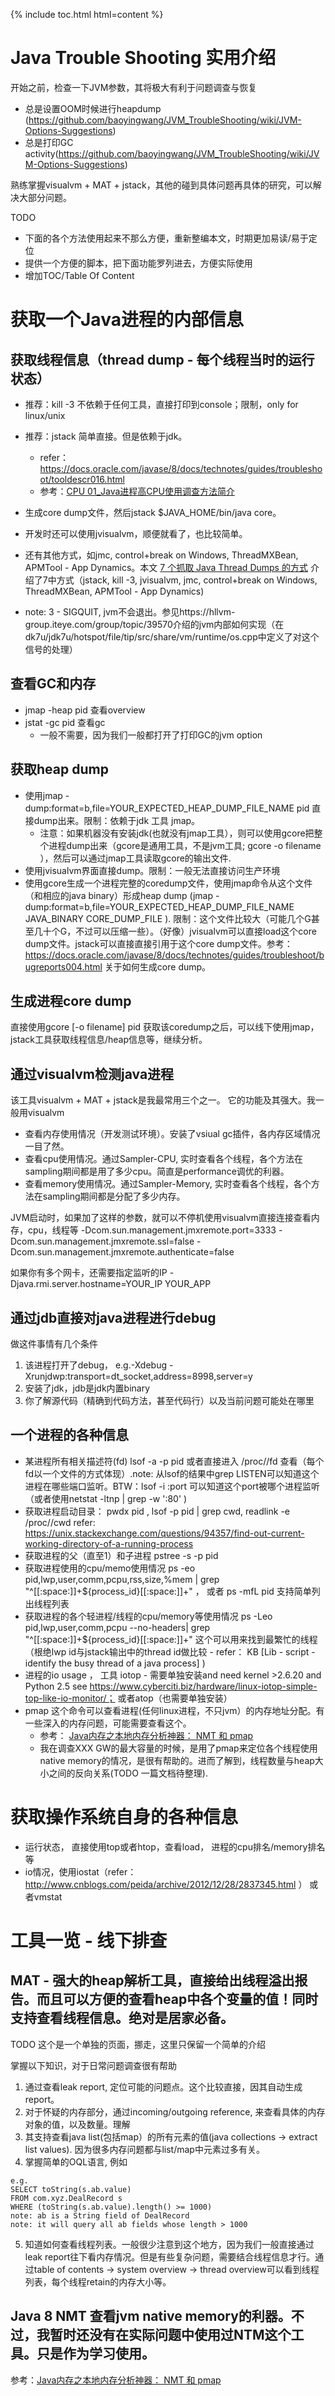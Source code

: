 {% include toc.html html=content %}

# Java Trouble Shooting 实用介绍

开始之前，检查一下JVM参数，其将极大有利于问题调查与恢复
* 总是设置OOM时候进行heapdump (https://github.com/baoyingwang/JVM_TroubleShooting/wiki/JVM-Options-Suggestions)
* 总是打印GC activity(https://github.com/baoyingwang/JVM_TroubleShooting/wiki/JVM-Options-Suggestions)

熟练掌握visualvm + MAT + jstack，其他的碰到具体问题再具体的研究，可以解决大部分问题。

TODO
* 下面的各个方法使用起来不那么方便，重新整编本文，时期更加易读/易于定位
* 提供一个方便的脚本，把下面功能罗列进去，方便实际使用
* 增加TOC/Table Of Content

# 获取一个Java进程的内部信息

## 获取线程信息（thread dump - 每个线程当时的运行状态）
- 推荐：kill -3 <pid> 不依赖于任何工具，直接打印到console；限制，only for linux/unix 
- 推荐：jstack <pid> 简单直接。但是依赖于jdk。
  - refer： https://docs.oracle.com/javase/8/docs/technotes/guides/troubleshoot/tooldescr016.html
  - 参考：[CPU 01_Java进程高CPU使用调查方法简介](https://github.com/baoyingwang/JVM_TroubleShooting/wiki/CPU---01_Java%E8%BF%9B%E7%A8%8B%E9%AB%98CPU%E4%BD%BF%E7%94%A8%E8%B0%83%E6%9F%A5%E6%96%B9%E6%B3%95%E7%AE%80%E4%BB%8B)
- 生成core dump文件，然后jstack $JAVA_HOME/bin/java core。
- 开发时还可以使用jvisualvm，顺便就看了，也比较简单。
- 还有其他方式，如jmc, control+break on Windows, ThreadMXBean, APMTool - App Dynamics。本文 [7 个抓取 Java Thread Dumps 的方式](https://my.oschina.net/dabird/blog/691692) 介绍了7中方式（jstack, kill -3, jvisualvm, jmc, control+break on Windows, ThreadMXBean, APMTool - App Dynamics)

- note: 3 - SIGQUIT, jvm不会退出。参见https://hllvm-group.iteye.com/group/topic/39570介绍的jvm内部如何实现（在dk7u/jdk7u/hotspot/file/tip/src/share/vm/runtime/os.cpp中定义了对这个信号的处理）

## 查看GC和内存
- jmap -heap pid 查看overview 
- jstat -gc pid 查看gc
  - 一般不需要，因为我们一般都打开了打印GC的jvm option 

## 获取heap dump
- 使用jmap -dump:format=b,file=YOUR_EXPECTED_HEAP_DUMP_FILE_NAME pid  直接dump出来。限制：依赖于jdk 工具 jmap。
  - 注意：如果机器没有安装jdk(也就没有jmap工具），则可以使用gcore把整个进程dump出来（gcore是通用工具，不是jvm工具; gcore -o filename <pid>），然后可以通过jmap工具读取gcore的输出文件.
- 使用jvisualvm界面直接dump。限制：一般无法直接访问生产环境
- 使用gcore生成一个进程完整的coredump文件，使用jmap命令从这个文件（和相应的java binary）形成heap dump (jmap -dump:format=b,file=YOUR_EXPECTED_HEAP_DUMP_FILE_NAME JAVA_BINARY CORE_DUMP_FILE ).  限制：这个文件比较大（可能几个G甚至几十个G，不过可以压缩一些）。（好像）jvisualvm可以直接load这个core dump文件。jstack可以直接直接引用于这个core dump文件。参考：https://docs.oracle.com/javase/8/docs/technotes/guides/troubleshoot/bugreports004.html 关于如何生成core dump。

## 生成进程core dump
直接使用gcore [-o filename] pid  获取该coredump之后，可以线下使用jmap，jstack工具获取线程信息/heap信息等，继续分析。

## 通过visualvm检测java进程
该工具visualvm + MAT + jstack是我最常用三个之一。 它的功能及其强大。我一般用visualvm
* 查看内存使用情况（开发测试环境）。安装了vsiual gc插件，各内存区域情况一目了然。
* 查看cpu使用情况。通过Sampler-CPU, 实时查看各个线程，各个方法在sampling期间都是用了多少cpu。简直是performance调优的利器。
* 查看memory使用情况。通过Sampler-Memory, 实时查看各个线程，各个方法在sampling期间都是分配了多少内存。


JVM启动时，如果加了这样的参数，就可以不停机使用visualvm直接连接查看内存，cpu，线程等
-Dcom.sun.management.jmxremote.port=3333  -Dcom.sun.management.jmxremote.ssl=false  -Dcom.sun.management.jmxremote.authenticate=false

如果你有多个网卡，还需要指定监听的IP -Djava.rmi.server.hostname=YOUR_IP YOUR_APP

## 通过jdb直接对java进程进行debug
做这件事情有几个条件
1. 该进程打开了debug， e.g.-Xdebug -Xrunjdwp:transport=dt_socket,address=8998,server=y 
2. 安装了jdk，jdb是jdk内置binary
3. 你了解源代码（精确到代码方法，甚至代码行）以及当前问题可能处在哪里


## 一个进程的各种信息
- 某进程所有相关描述符(fd) lsof -a -p pid 或者直接进入 /proc/<pid>/fd 查看（每个fd以一个文件的方式体现）.note: 从lsof的结果中grep LISTEN可以知道这个进程在哪些端口监听。BTW：lsof -i :port 可以知道这个port被哪个进程监听（或者使用netstat -ltnp | grep -w ':80' )
- 获取进程启动目录： pwdx pid , lsof -p pid | grep cwd, readlink -e /proc/<PID>/cwd refer: https://unix.stackexchange.com/questions/94357/find-out-current-working-directory-of-a-running-process
- 获取进程的父（直至1）和子进程 pstree -s -p pid
- 获取进程使用的cpu/memo使用情况 ps -eo pid,lwp,user,comm,pcpu,rss,size,%mem | grep "^[[:space:]]\+${process_id}[[:space:]]\+" ， 或者 ps -mfL pid 支持简单列出线程列表
- 获取进程的各个轻进程/线程的cpu/memory等使用情况 ps -Leo pid,lwp,user,comm,pcpu --no-headers| grep "^[[:space:]]\+${process_id}[[:space:]]\+" 这个可以用来找到最繁忙的线程（根绝lwp id与jstack输出中的thread id做比较 - refer： KB [Lib - script - identify the busy thread of a java process] )
- 进程的io usage ， 工具 iotop - 需要单独安装and need kernel >2.6.20 and Python 2.5 see https://www.cyberciti.biz/hardware/linux-iotop-simple-top-like-io-monitor/； 或者atop（也需要单独安装）
- pmap 这个命令可以查看进程(任何linux进程，不只jvm）的内存地址分配。有一些深入的内存问题，可能需要查看这个。
  - 参考： [Java内存之本地内存分析神器： NMT 和 pmap](http://blog.csdn.net/jicahoo/article/details/50933469) 
  - 我在调查XXX GW的最大容量的时候，是用了pmap来定位各个线程使用native memory的情况，是很有帮助的。进而了解到，线程数量与heap大小之间的反向关系(TODO 一篇文档待整理). 



# 获取操作系统自身的各种信息
- 运行状态， 直接使用top或者htop，查看load， 进程的cpu排名/memory排名等
- io情况，使用iostat（refer： http://www.cnblogs.com/peida/archive/2012/12/28/2837345.html ） 或者vmstat 


# 工具一览 - 线下排查

## MAT - 强大的heap解析工具，直接给出线程溢出报告。而且可以方便的查看heap中各个变量的值！同时支持查看线程信息。绝对是居家必备。
TODO 这个是一个单独的页面，挪走，这里只保留一个简单的介绍

掌握以下知识，对于日常问题调查很有帮助
1. 通过查看leak report, 定位可能的问题点。这个比较直接，因其自动生成report。
2. 对于怀疑的内存部分，通过incoming/outgoing reference, 来查看具体的内存对象的值，以及数量。理解
3. 其支持查看java list(包括map）的所有元素的值(java collections -> extract list values). 因为很多内存问题都与list/map中元素过多有关。
4. 掌握简单的OQL语言, 例如
```
e.g.
SELECT toString(s.ab.value) 
FROM com.xyz.DealRecord s 
WHERE (toString(s.ab.value).length() >= 1000)  
note: ab is a String field of DealRecord
note: it will query all ab fields whose length > 1000
```
5. 知道如何查看线程列表。一般很少注意到这个地方，因为我们一般直接通过leak report往下看内存情况。但是有些复杂问题，需要结合线程信息才行。通过table of contents -> system overview -> thread overview可以看到线程列表，每个线程retain的内存大小等。

## Java 8 NMT 查看jvm native memory的利器。不过，我暂时还没有在实际问题中使用过NTM这个工具。只是作为学习使用。
参考：[Java内存之本地内存分析神器： NMT 和 pmap](http://blog.csdn.net/jicahoo/article/details/50933469) 

